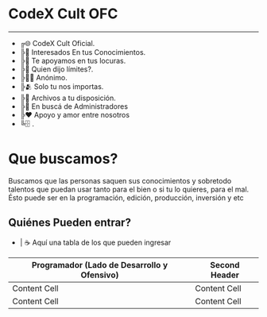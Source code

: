 CodeX Cult OFC
=================== 
  
 - - - - 

- ╔🌐 CodeX Cult Oficial.
- ╠👀 Interesados En tus Conocimientos.
- ╠🤝 Te apoyamos en tus locuras.
- ╠🥸 Quien dijo límites?.
- ╠😶‍🌫️ Anónimo.
- ╠🫂 Solo tu nos importas.
- ╠📂 Archivos a tu disposición.
- ╠👥 En buscá de Administradores
- ╠♥️ Apoyo y amor entre nosotros
- ╚🗄️ .


# Que buscamos? # 
  
Buscamos que las personas saquen sus conocimientos y sobretodo talentos que puedan  usar tanto para el bien o si tu lo quieres, para el mal. Ésto puede ser en la programación, edición, producción, inversión y etc

## Quiénes Pueden entrar? ##

- | ☕ Aquí una tabla de los que pueden ingresar

Programador (Lado de Desarrollo y Ofensivo)| Second Header 
 ----------------------------------------- | ------------- 
 Content Cell                              | Content Cell 
 Content Cell                              | Content Cell
<!---
CodeX-Cult/CodeX-Cult is a ✨ special ✨ repository because its `README.md` (this file) appears on your GitHub profile.
You can click the Preview link to take a look at your changes.
--->
